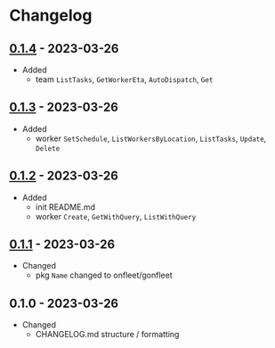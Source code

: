 # Changelog

## [0.1.4](https://github.com/onfleet/gonfleet/compare/v0.1.3...v0.1.4) - 2023-03-26
* Added
    * team `ListTasks`, `GetWorkerEta`, `AutoDispatch`, `Get`

## [0.1.3](https://github.com/onfleet/gonfleet/compare/v0.1.2...v0.1.3) - 2023-03-26
* Added
    * worker `SetSchedule`, `ListWorkersByLocation`, `ListTasks`, `Update`, `Delete`

## [0.1.2](https://github.com/onfleet/gonfleet/compare/v0.1.1...v0.1.2) - 2023-03-26
* Added
    * init README.md
    * worker `Create`, `GetWithQuery`, `ListWithQuery`

## [0.1.1](https://github.com/onfleet/gonfleet/compare/v0.1.0...v0.1.1) - 2023-03-26
* Changed
    * pkg `Name` changed to onfleet/gonfleet 

## 0.1.0 - 2023-03-26
* Changed
    * CHANGELOG.md structure / formatting
